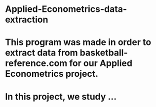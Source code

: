 # Applied-Econometrics-data-extraction

# This program was made in order to extract data from basketball-reference.com for our Applied Econometrics project.
# In this project, we study ...

